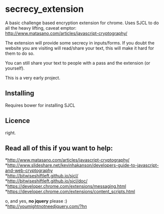 secrecy_extension
=================

A basic challenge based encryption extension for chrome. 
Uses SJCL to do all the heavy lifting, caveat emptor: http://www.matasano.com/articles/javascript-cryptography/

The extension will provide some secrecy in inputs/forms. 
If you doubt the website you are visiting will read/share your text, this will make it hard for them to do so.

You can still share your text to people with a pass and the extension (or yourself).

This is a very early project.

## Installing

Requires bower for installing SJCL

## Licence

right.


## Read all of this if you want to help:

*http://www.matasano.com/articles/javascript-cryptography/  
*http://www.slideshare.net/kevinhakanson/developers-guide-to-javascript-and-web-cryptography  
*http://bitwiseshiftleft.github.io/sjcl/  
*http://bitwiseshiftleft.github.io/sjcl/doc/  
*https://developer.chrome.com/extensions/messaging.html  
*https://developer.chrome.com/extensions/content_scripts.html  

o, and yes, **no jquery** please :)  
*http://youmightnotneedjquery.com/?hn

